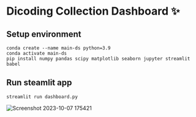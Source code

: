 # Dicoding Collection Dashboard ✨

## Setup environment
```
conda create --name main-ds python=3.9
conda activate main-ds
pip install numpy pandas scipy matplotlib seaborn jupyter streamlit babel
```

## Run steamlit app
```
streamlit run dashboard.py
```
![Screenshot 2023-10-07 175421](https://github.com/mfatarsyah/dashboard/assets/147247858/16896257-c4b3-4ce7-819d-7e78713d257c)
